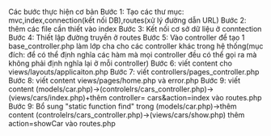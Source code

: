 Các bước thực hiện cơ bản
Bước 1: Tạo các thư mục: mvc,index,connection(kết nối DB),routes(xử lý đường dẫn URL)
Bước 2: thêm các file cần thiết vào index
Bước 3: Kết nối cơ sở dữ liệu ở conntection
Bước 4: Thiết lập đường truyền ở routes
Bước 5: Vào controller để tạo 1 base_controller.php làm lớp cha cho các controller khác trong hệ thống(mục đích: để có thể định nghĩa các hàm mà mọi controller đều có thể gọi ra mà không phải định nghĩa lại ở mỗi controller)
Bước 6: viết content cho views/layouts/applicaiton.php
Bước 7: viết controllers/pages_controller.php
Bước 8: viết content views/pages/home.php và error.php
Bước 9: viết content (models/car.php)->(controlelrs/cars_controller.php)->(views/cars/index.php)+thêm controller= cars&action=index vào routes.php
Bước 9: Bổ sung "static function find" trong (models/car.php)->thêm content (controlelrs/cars_controller.php)->(views/cars/show.php) thêm action=showCar vào routes.php